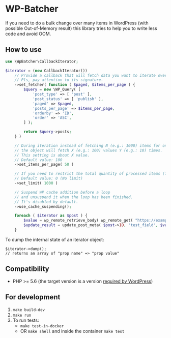 # WP-Batcher

If you need to do a bulk change over many items in WordPress 
(with possible Out-of-Memory result) 
this library tries to help you to write less code and avoid OOM.

## How to use

```php
use \WpBatcher\CallbackIterator;

$iterator = (new CallbackIterator())
	// Provide a callback that will fetch data you want to iterate over.
	// Pls, pay attention to its signature.
	->set_fetcher( function ( $paged, $items_per_page ) {
		$query = new \WP_Query( [
			'post_type' => [ 'post' ],
			'post_status' => [ 'publish' ],
			'paged' => $paged,
			'posts_per_page' => $items_per_page,
			'orderby' => 'ID',
			'order' => 'ASC',
		] );

		return $query->posts;
	} )

	// During iteration instead of fetching N (e.g.: 1000) items for one time
	// the object will fetch X (e.g.: 100) values Y (e.g.: 10) times.
	// This setting is about X value.
	// Default value: 100
	->set_items_per_page( 50 )

	// If you need to restrict the total quantity of processed items (for some reason).
	// Default value: 0 (No limit)
	->set_limit( 1000 )

	// Suspend WP cache addition before a loop
	// and unsuspend it when the loop has been finished.
	// It's disabled by default.
	->use_cache_suspending();

	foreach ( $iterator as $post ) {
		$value = wp_remote_retrieve_body( wp_remote_get( "https://example.org/api/{$post->ID}/" ) );
		$update_result = update_post_meta( $post->ID, 'test_field', $value );
	}
```

To dump the internal state of an iterator object:
```
$iterator->dump();
// returns an array of "prop name" => "prop value"
```

## Compatibility
- PHP >= 5.6 (the target version is a version [required by WordPress](https://wordpress.org/about/requirements/))

## For development
1. `make build-dev`
2. `make run`
3. To run tests:
    - `make test-in-docker`
    - OR `make shell` and inside the container `make test`
